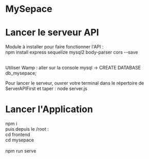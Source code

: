 # MySepace

# Lancer le serveur API
Module à installer pour faire fonctionner l'API : <br>
npm install express sequelize mysql2 body-parser cors --save <br><br>

Utiliser Wamp :
aller sur la console mysql ->
CREATE DATABASE db_mysepace;

Pour lancer le serveur, ouvrer votre terminal dans le répertoire de ServerAPIFirst et taper :
node server.js


# Lancer l'Application
npm i <br>
puis depuis le /root : <br>
cd frontend <br>
cd mysepace <br>
<br>
npm run serve
